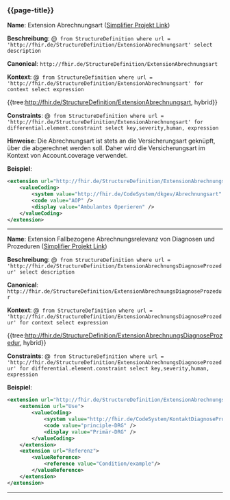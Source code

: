 ### {{page-title}}


**Name**: Extension Abrechnungsart ([Simplifier Projekt Link](https://simplifier.net/resolve?canonical=http://fhir.de/StructureDefinition/ExtensionAbrechnungsart@1.5.0))

**Beschreibung**: @``` from StructureDefinition where url = 'http://fhir.de/StructureDefinition/ExtensionAbrechnungsart' select description```

**Canonical**: `http://fhir.de/StructureDefinition/ExtensionAbrechnungsart`

**Kontext**: @``` from StructureDefinition where url = 'http://fhir.de/StructureDefinition/ExtensionAbrechnungsart' for context select expression```

{{tree:http://fhir.de/StructureDefinition/ExtensionAbrechnungsart, hybrid}}

**Constraints**: @``` from StructureDefinition where url = 'http://fhir.de/StructureDefinition/ExtensionAbrechnungsart' for differential.element.constraint select key,severity,human, expression```

**Hinweise**: Die Abrechnungsart ist stets an die Versicherungsart geknüpft, über die abgerechnet werden soll. Daher wird die Versicherungsart im Kontext von Account.coverage verwendet.

**Beispiel**:

```xml
<extension url="http://fhir.de/StructureDefinition/ExtensionAbrechnungsart">
    <valueCoding>
        <system value="http://fhir.de/CodeSystem/dkgev/Abrechnungsart" />
        <code value="AOP" />
        <display value="Ambulantes Operieren" />
    </valueCoding>
</extension>
```

----


**Name**: Extension Fallbezogene Abrechnungsrelevanz von Diagnosen und Prozeduren
([Simplifier Projekt Link](https://simplifier.net/resolve?canonical=http://fhir.de/StructureDefinition/ExtensionAbrechnungsDiagnoseProzedur@1.5.0))

**Beschreibung**: @``` from StructureDefinition where url = 'http://fhir.de/StructureDefinition/ExtensionAbrechnungsDiagnoseProzedur' select description```

**Canonical**: `http://fhir.de/StructureDefinition/ExtensionAbrechnungsDiagnoseProzedur`

**Kontext**: @``` from StructureDefinition where url = 'http://fhir.de/StructureDefinition/ExtensionAbrechnungsDiagnoseProzedur' for context select expression```

{{tree:http://fhir.de/StructureDefinition/ExtensionAbrechnungsDiagnoseProzedur, hybrid}}

**Constraints**: @``` from StructureDefinition where url = 'http://fhir.de/StructureDefinition/ExtensionAbrechnungsDiagnoseProzedur' for differential.element.constraint select key,severity,human, expression```

**Beispiel**:

```xml
<extension url="http://fhir.de/StructureDefinition/ExtensionAbrechnungsDiagnoseProzedur">
    <extension url="Use">
        <valueCoding>
            <system value="http://fhir.de/CodeSystem/KontaktDiagnoseProzedur" />
            <code value="principle-DRG" />
            <display value="Primär-DRG" />
        </valueCoding>
    </extension>
    <extension url="Referenz">
        <valueReference>
            <reference value="Condition/example"/>
        </valueReference>
    </extension>
</extension>
```

----
